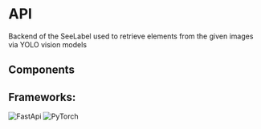 # API 

Backend of the SeeLabel used to retrieve elements from the given images via YOLO vision models

## Components



## Frameworks:

![FastApi](https://fastapi.tiangolo.com/img/logo-margin/logo-teal.png) ![PyTorch](https://raw.githubusercontent.com/pytorch/pytorch/main/docs/source/_static/img/pytorch-logo-dark.png)

